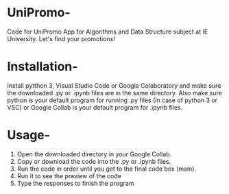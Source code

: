 # UniPromo-
Code for UniPromo App for Algorithms and Data Structure subject at IE University. Let's find your promotions!

# Installation-
Install pytthon 3, Visual Studio Code or Google Colaboratory and make sure the downloaded .py or .ipynb files are in the same directory. Also make sure python is your default program for running .py files (In case of python 3 or VSC) or Google Collab is your default program for .ipynb files.

# Usage-
1. Open the downloaded directory in your Google Collab.
2. Copy or download the code into the .py or .ipynb files.
3. Run the code in order until you get to the final code box (main).
4. Run it to see the preview of the code
5. Type the responses to finish the program


